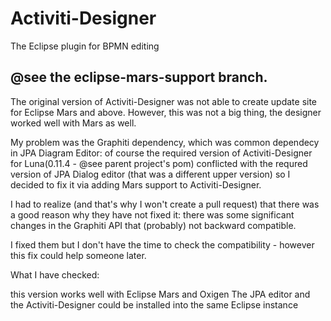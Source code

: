 Activiti-Designer
================

The Eclipse plugin for BPMN editing

@see the eclipse-mars-support branch.
-------------------------------------

The original version of Activiti-Designer was not able to create update site for Eclipse Mars and above. However, this was not a big thing, the designer worked well with Mars as well.

My problem was the Graphiti dependency, which was common dependecy in JPA Diagram Editor: of course the required version of Activiti-Designer for Luna(0.11.4 - @see parent project's pom) conflicted with the requred version of JPA Dialog editor (that was a different upper version) so I decided to fix it via adding Mars support to Activiti-Designer.

I had to realize (and that's why I won't create a pull request) that there was a good reason why they have not fixed it: there was some significant changes in the Graphiti API that (probably) not backward compatible.

I fixed them but I don't have the time to check the compatibility - however this fix could help someone later.

What I have checked:

this version works well with Eclipse Mars and Oxigen
The JPA editor and the Activiti-Designer could be installed into the same Eclipse instance
